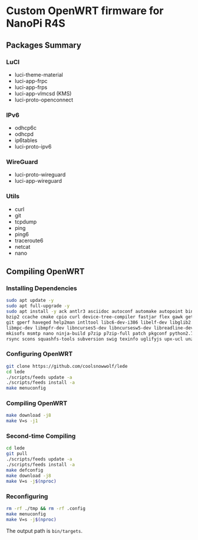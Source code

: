# Custom OpenWRT firmware for NanoPi R4S

## Packages Summary

### LuCI
- luci-theme-material
- luci-app-frpc
- luci-app-frps
- luci-app-vlmcsd (KMS)
- luci-proto-openconnect

### IPv6
- odhcp6c
- odhcpd
- ip6tables
- luci-proto-ipv6

### WireGuard
-  luci-proto-wireguard
-  luci-app-wireguard

### Utils
- curl
- git
- tcpdump
- ping
- ping6
- traceroute6
- netcat
- nano


## Compiling OpenWRT

### Installing Dependencies

```bash
sudo apt update -y
sudo apt full-upgrade -y
sudo apt install -y ack antlr3 asciidoc autoconf automake autopoint binutils bison build-essential \
bzip2 ccache cmake cpio curl device-tree-compiler fastjar flex gawk gettext gcc-multilib g++-multilib \
git gperf haveged help2man intltool libc6-dev-i386 libelf-dev libglib2.0-dev libgmp3-dev libltdl-dev \
libmpc-dev libmpfr-dev libncurses5-dev libncursesw5-dev libreadline-dev libssl-dev libtool lrzsz \
mkisofs msmtp nano ninja-build p7zip p7zip-full patch pkgconf python2.7 python3 python3-pip libpython3-dev qemu-utils \
rsync scons squashfs-tools subversion swig texinfo uglifyjs upx-ucl unzip vim wget xmlto xxd zlib1g-dev
```

### Configuring OpenWRT

```bash
git clone https://github.com/coolsnowwolf/lede
cd lede
./scripts/feeds update -a
./scripts/feeds install -a
make menuconfig
```

### Compiling OpenWRT

```bash
make download -j8
make V=s -j1
```

### Second-time Compiling

```bash
cd lede
git pull
./scripts/feeds update -a
./scripts/feeds install -a
make defconfig
make download -j8
make V=s -j$(nproc)
```

### Reconfiguring

```bash
rm -rf ./tmp && rm -rf .config
make menuconfig
make V=s -j$(nproc)
```

The output path is `bin/targets`.
